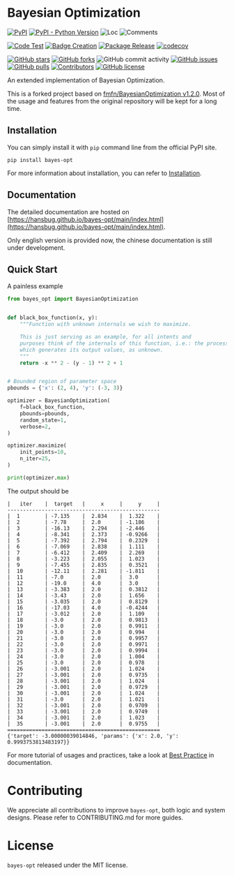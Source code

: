 # Bayesian Optimization

[![PyPI](https://img.shields.io/pypi/v/bayes-opt)](https://pypi.org/project/bayes-opt/)
[![PyPI - Python Version](https://img.shields.io/pypi/pyversions/bayes-opt)](https://pypi.org/project/bayes-opt/)
![Loc](https://img.shields.io/endpoint?url=https://gist.githubusercontent.com/HansBug/d9b45d4c1b12045384046990db092098/raw/loc.json)
![Comments](https://img.shields.io/endpoint?url=https://gist.githubusercontent.com/HansBug/d9b45d4c1b12045384046990db092098/raw/comments.json)

[![Code Test](https://github.com/HansBug/bayes-opt/workflows/Code%20Test/badge.svg)](https://github.com/HansBug/bayes-opt/actions?query=workflow%3A%22Code+Test%22)
[![Badge Creation](https://github.com/HansBug/bayes-opt/workflows/Badge%20Creation/badge.svg)](https://github.com/HansBug/bayes-opt/actions?query=workflow%3A%22Badge+Creation%22)
[![Package Release](https://github.com/HansBug/bayes-opt/workflows/Package%20Release/badge.svg)](https://github.com/HansBug/bayes-opt/actions?query=workflow%3A%22Package+Release%22)
[![codecov](https://codecov.io/gh/HansBug/BayesianOptimization/branch/main/graph/badge.svg?token=LGB44A91FL)](https://codecov.io/gh/HansBug/BayesianOptimization)

[![GitHub stars](https://img.shields.io/github/stars/HansBug/bayes-opt)](https://github.com/HansBug/bayes-opt/stargazers)
[![GitHub forks](https://img.shields.io/github/forks/HansBug/bayes-opt)](https://github.com/HansBug/bayes-opt/network)
![GitHub commit activity](https://img.shields.io/github/commit-activity/m/HansBug/bayes-opt)
[![GitHub issues](https://img.shields.io/github/issues/HansBug/bayes-opt)](https://github.com/HansBug/bayes-opt/issues)
[![GitHub pulls](https://img.shields.io/github/issues-pr/HansBug/bayes-opt)](https://github.com/HansBug/bayes-opt/pulls)
[![Contributors](https://img.shields.io/github/contributors/HansBug/bayes-opt)](https://github.com/HansBug/bayes-opt/graphs/contributors)
[![GitHub license](https://img.shields.io/github/license/HansBug/bayes-opt)](https://github.com/HansBug/bayes-opt/blob/master/LICENSE)

An extended implementation of Bayesian Optimization.

This is a forked project based on [fmfn/BayesianOptimization v1.2.0](https://github.com/fmfn/BayesianOptimization). Most of the usage and features from the original repository will be kept for a long time.

## Installation

You can simply install it with `pip` command line from the official PyPI site.

```shell
pip install bayes-opt
```

For more information about installation, you can refer to [Installation](https://hansbug.github.io/bayes-opt/main/tutorials/installation/index.html).


## Documentation

The detailed documentation are hosted on [https://hansbug.github.io/bayes-opt/main/index.html](https://hansbug.github.io/bayes-opt/main/index.html).

Only english version is provided now, the chinese documentation is still under development.


## Quick Start

A painless example

```python
from bayes_opt import BayesianOptimization


def black_box_function(x, y):
    """Function with unknown internals we wish to maximize.

    This is just serving as an example, for all intents and
    purposes think of the internals of this function, i.e.: the process
    which generates its output values, as unknown.
    """
    return -x ** 2 - (y - 1) ** 2 + 1


# Bounded region of parameter space
pbounds = {'x': (2, 4), 'y': (-3, 3)}

optimizer = BayesianOptimization(
    f=black_box_function,
    pbounds=pbounds,
    random_state=1,
    verbose=2,
)

optimizer.maximize(
    init_points=10,
    n_iter=25,
)

print(optimizer.max)

```

The output should be

```
|   iter    |  target   |     x     |     y     |
-------------------------------------------------
|  1        | -7.135    |  2.834    |  1.322    |
|  2        | -7.78     |  2.0      | -1.186    |
|  3        | -16.13    |  2.294    | -2.446    |
|  4        | -8.341    |  2.373    | -0.9266   |
|  5        | -7.392    |  2.794    |  0.2329   |
|  6        | -7.069    |  2.838    |  1.111    |
|  7        | -6.412    |  2.409    |  2.269    |
|  8        | -3.223    |  2.055    |  1.023    |
|  9        | -7.455    |  2.835    |  0.3521   |
|  10       | -12.11    |  2.281    | -1.811    |
|  11       | -7.0      |  2.0      |  3.0      |
|  12       | -19.0     |  4.0      |  3.0      |
|  13       | -3.383    |  2.0      |  0.3812   |
|  14       | -3.43     |  2.0      |  1.656    |
|  15       | -3.035    |  2.0      |  0.8129   |
|  16       | -17.03    |  4.0      | -0.4244   |
|  17       | -3.012    |  2.0      |  1.109    |
|  18       | -3.0      |  2.0      |  0.9813   |
|  19       | -3.0      |  2.0      |  0.9911   |
|  20       | -3.0      |  2.0      |  0.994    |
|  21       | -3.0      |  2.0      |  0.9957   |
|  22       | -3.0      |  2.0      |  0.9971   |
|  23       | -3.0      |  2.0      |  0.9994   |
|  24       | -3.0      |  2.0      |  1.004    |
|  25       | -3.0      |  2.0      |  0.978    |
|  26       | -3.001    |  2.0      |  1.024    |
|  27       | -3.001    |  2.0      |  0.9735   |
|  28       | -3.001    |  2.0      |  1.024    |
|  29       | -3.001    |  2.0      |  0.9729   |
|  30       | -3.001    |  2.0      |  1.024    |
|  31       | -3.0      |  2.0      |  1.021    |
|  32       | -3.001    |  2.0      |  0.9709   |
|  33       | -3.001    |  2.0      |  0.9749   |
|  34       | -3.001    |  2.0      |  1.023    |
|  35       | -3.001    |  2.0      |  0.9755   |
=================================================
{'target': -3.00000039014846, 'params': {'x': 2.0, 'y': 0.9993753813483197}}
```

For more tutorial of usages and practices, take a look at [Best Practice](https://hansbug.github.io/bayes-opt/main/best_practice/advanced-tour.html) in documentation.


# Contributing

We appreciate all contributions to improve `bayes-opt`, both logic and system designs. Please refer to CONTRIBUTING.md for more guides.


# License

`bayes-opt` released under the MIT license.

